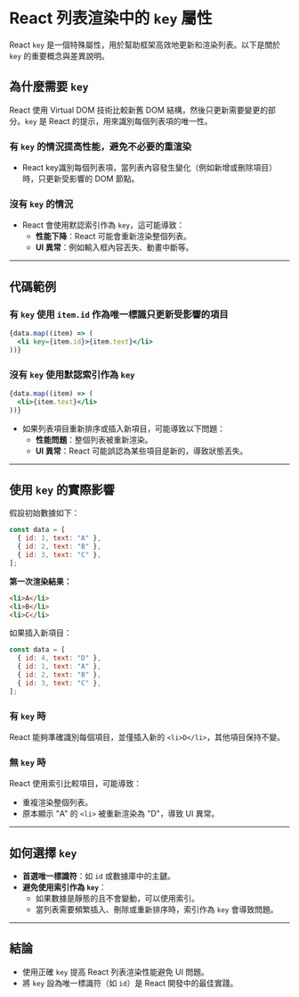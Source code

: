 # React 列表渲染中的 `key` 屬性

React `key` 是一個特殊屬性，用於幫助框架高效地更新和渲染列表。以下是關於 `key` 的重要概念與差異說明。

## 為什麼需要 `key`

React 使用 Virtual DOM 技術比較新舊 DOM 結構，然後只更新需要變更的部分。`key` 是 React 的提示，用來識別每個列表項的唯一性。

### 有 `key` 的情況提高性能，避免不必要的重渲染

- React key識別每個列表項，當列表內容發生變化（例如新增或刪除項目）時，只更新受影響的 DOM 節點。

### 沒有 `key` 的情況

- React 會使用默認索引作為 `key`，這可能導致：
  - **性能下降**：React 可能會重新渲染整個列表。
  - **UI 異常**：例如輸入框內容丟失、動畫中斷等。

---

## 代碼範例

### 有 `key` 使用 `item.id` 作為唯一標識只更新受影響的項目

```jsx
{data.map((item) => (
  <li key={item.id}>{item.text}</li>
))}
```

### 沒有 `key` 使用默認索引作為 `key`

```jsx
{data.map((item) => (
  <li>{item.text}</li>
))}
```

- 如果列表項目重新排序或插入新項目，可能導致以下問題：
  - **性能問題**：整個列表被重新渲染。
  - **UI 異常**：React 可能誤認為某些項目是新的，導致狀態丟失。

---

## 使用 `key` 的實際影響

假設初始數據如下：

```jsx
const data = [
  { id: 1, text: "A" },
  { id: 2, text: "B" },
  { id: 3, text: "C" },
];
```

**第一次渲染結果：**

```html
<li>A</li>
<li>B</li>
<li>C</li>
```

如果插入新項目：

```jsx
const data = [
  { id: 4, text: "D" },
  { id: 1, text: "A" },
  { id: 2, text: "B" },
  { id: 3, text: "C" },
];
```

### **有 `key` 時**

React 能夠準確識別每個項目，並僅插入新的 `<li>D</li>`，其他項目保持不變。

### **無 `key` 時**

React 使用索引比較項目，可能導致：
- 重複渲染整個列表。
- 原本顯示 "A" 的 `<li>` 被重新渲染為 "D"，導致 UI 異常。

---

## 如何選擇 `key`

- **首選唯一標識符**：如 `id` 或數據庫中的主鍵。
- **避免使用索引作為 `key`**：
  - 如果數據是靜態的且不會變動，可以使用索引。
  - 當列表需要頻繁插入、刪除或重新排序時，索引作為 `key` 會導致問題。

---

## 結論
- 使用正確 `key` 提高 React 列表渲染性能避免 UI 問題。
- 將 `key` 設為唯一標識符（如 `id`）是 React 開發中的最佳實踐。
